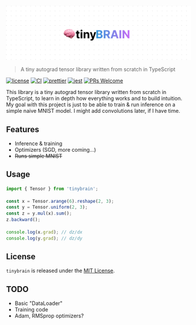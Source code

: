 <p align="center">
<img src="docs/tinybrain-logo.png" />
</p>

> A tiny autograd tensor library written from scratch in TypeScript

[![license](https://img.shields.io/badge/license-MIT-blue.svg)](https://github.com/skoshx/tinybrain/blob/main/LICENSE.md)
[![CI](https://github.com/skoshx/tinybrain/actions/workflows/ci.yml/badge.svg)](https://github.com/skoshx/tinybrain/actions/workflows/ci.yml)
[![prettier](https://img.shields.io/badge/code_style-prettier-ff69b4.svg)](https://github.com/prettier/prettier)
[![jest](https://jestjs.io/img/jest-badge.svg)](https://github.com/facebook/jest)
[![PRs Welcome](https://img.shields.io/badge/PRs-welcome-brightgreen.svg)](https://github.com/skoshx/tinybrain/blob/main/README.md)

This library is a tiny autograd tensor library written from scratch in TypeScript, to learn in depth how everything works and to build intuition. My goal with this project is just to be able to train & run inference on a simple naive MNIST model. I might add convolutions later, if I have time.

## Features

- Inference & training
- Optimizers (SGD, more coming…)
- ~~Runs simple MNIST~~

## Usage

```typescript
import { Tensor } from 'tinybrain';

const x = Tensor.arange(6).reshape(2, 3);
const y = Tensor.uniform(2, 3);
const z = y.mul(x).sum();
z.backward();

console.log(x.grad); // dz/dx
console.log(y.grad); // dz/dy
```

## License

`tinybrain` is released under the [MIT License](https://opensource.org/licenses/MIT).

## TODO

- Basic "DataLoader"
- Training code
- Adam, RMSprop optimizers?
